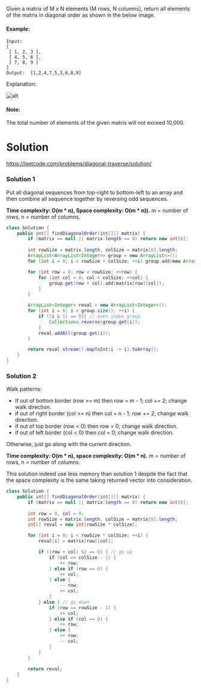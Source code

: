 Given a matrix of M x N elements (M rows, N columns), return all elements of the matrix in diagonal order as shown in the below image.

#### Example:

```
Input:
[
 [ 1, 2, 3 ],
 [ 4, 5, 6 ],
 [ 7, 8, 9 ]
]
Output:  [1,2,4,7,5,3,6,8,9]

```

Explanation:

![alt](https://leetcode.com/static/images/problemset/diagonal_traverse.png)


#### Note:  
The total number of elements of the given matrix will not exceed 10,000.


# Solution

https://leetcode.com/problems/diagonal-traverse/solution/  

### Solution 1

Put all diagonal sequences from top-right to bottom-left to an array and then combine all sequence together by reversing odd sequences.

__Time complexity: O(m * n), Space complexity: O(m * n)).__ m = number of rows, n = number of columns.

```java
class Solution {
    public int[] findDiagonalOrder(int[][] matrix) {
        if (matrix == null || matrix.length == 0) return new int[0];
        
        int rowSize = matrix.length, colSize = matrix[0].length;
        ArrayList<ArrayList<Integer>> group = new ArrayList<>();
        for (int i = 0; i < rowSize + colSize; ++i) group.add(new ArrayList<Integer>());

        for (int row = 0; row < rowSize; ++row) {
            for (int col = 0; col < colSize; ++col) {
                group.get(row + col).add(matrix[row][col]);
            }
        }

        ArrayList<Integer> reval = new ArrayList<Integer>();
        for (int i = 0; i < group.size(); ++i) {
            if ((i & 1) == 0){ // even index group
                Collections.reverse(group.get(i));
            }
            reval.addAll(group.get(i));
        }

        return reval.stream().mapToInt(i -> i).toArray();
    }
}
```

### Solution 2

Walk patterns:

* If out of bottom border (row >= m) then row = m - 1; col += 2; change walk direction.
* if out of right border (col >= n) then col = n - 1; row += 2; change walk direction.
* if out of top border (row < 0) then row = 0; change walk direction.
* if out of left border (col < 0) then col = 0; change walk direction.

Otherwise, just go along with the current direction.

__Time complexity: O(m * n), space complexity: O(m * n).__ m = number of rows, n = number of columns. 

This solution indeed use less memory than solution 1 despite the fact that the space complexity is the same taking returned vector into consideration.


```java
class Solution {
    public int[] findDiagonalOrder(int[][] matrix) {
        if (matrix == null || matrix.length == 0) return new int[0];
        
        int row = 0, col = 0;
        int rowSize = matrix.length, colSize = matrix[0].length;
        int[] reval = new int[rowSize * colSize];

        for (int i = 0; i < rowSize * colSize; ++i) {
            reval[i] = matrix[row][col];

            if ((row + col) %2 == 0) { // go up
                if (col == colSize - 1) {
                    ++ row;
                } else if (row == 0) {
                    ++ col;
                } else {
                    -- row;
                    ++ col;
                }
            } else { // go down
                if (row == rowSize - 1) {
                    ++ col;
                } else if (col == 0) {
                    ++ row;
                } else {
                    ++ row;
                    -- col;
                }
            }
        }
        
        return reval;
    }
}
```

